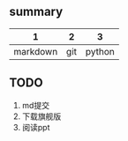 ## summary
| 1        | 2    | 3      |
| -------- | ---- | ------ |
| markdown | git  | python |



## TODO

1. md提交
2. 下载旗舰版
3. 阅读ppt